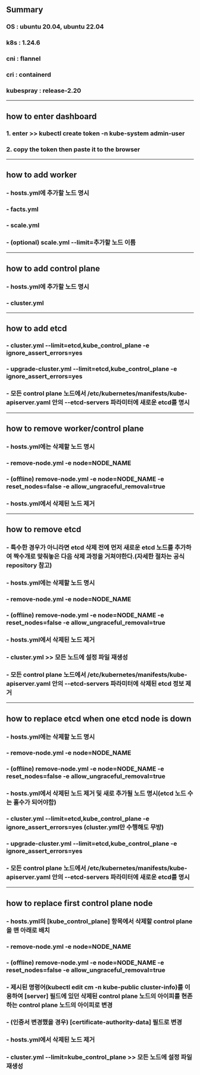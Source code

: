 ## Summary
### OS : ubuntu 20.04, ubuntu 22.04
### k8s : 1.24.6
### cni : flannel
### cri : containerd
### kubespray : release-2.20
-------------------------------
## how to enter dashboard
### 1. enter >> kubectl create token -n kube-system admin-user
### 2. copy the token then paste it to the browser
-------------------------------
## how to add worker
### - hosts.yml에 추가할 노드 명시
### - facts.yml
### - scale.yml
### - (optional) scale.yml --limit=추가할 노드 이름
-------------------------------
## how to add control plane
### - hosts.yml에 추가할 노드 명시
### - cluster.yml
-------------------------------
## how to add etcd
### - cluster.yml --limit=etcd,kube_control_plane -e ignore_assert_errors=yes
### - upgrade-cluster.yml --limit=etcd,kube_control_plane -e ignore_assert_errors=yes
### - 모든 control plane 노드에서 /etc/kubernetes/manifests/kube-apiserver.yaml 안의 --etcd-servers 파라미터에 새로운 etcd를 명시
-------------------------------
## how to remove worker/control plane
### - hosts.yml에는 삭제할 노드 명시
### - remove-node.yml -e node=NODE_NAME
### - (offline) remove-node.yml -e node=NODE_NAME -e reset_nodes=false -e allow_ungraceful_removal=true
### - hosts.yml에서 삭제된 노드 제거
-------------------------------
## how to remove etcd
### - 특수한 경우가 아니라면 etcd 삭제 전에 먼저 새로운 etcd 노드를 추가하여 짝수개로 맞춰놓은 다음 삭제 과정을 거쳐야한다.(자세한 절차는 공식 repository 참고)
### - hosts.yml에는 삭제할 노드 명시
### - remove-node.yml -e node=NODE_NAME
### - (offline) remove-node.yml -e node=NODE_NAME -e reset_nodes=false -e allow_ungraceful_removal=true
### - hosts.yml에서 삭제된 노드 제거
### - cluster.yml >> 모든 노드에 설정 파일 재생성
### - 모든 control plane 노드에서 /etc/kubernetes/manifests/kube-apiserver.yaml 안의 --etcd-servers 파라미터에 삭제된 etcd 정보 제거
-------------------------------
## how to replace etcd when one etcd node is down
### - hosts.yml에는 삭제할 노드 명시
### - remove-node.yml -e node=NODE_NAME
### - (offline) remove-node.yml -e node=NODE_NAME -e reset_nodes=false -e allow_ungraceful_removal=true
### - hosts.yml에서 삭제된 노드 제거 및 새로 추가될 노드 명시(etcd 노드 수는 홀수가 되어야함)
### - cluster.yml --limit=etcd,kube_control_plane -e ignore_assert_errors=yes (cluster.yml만 수행해도 무방)
### - upgrade-cluster.yml --limit=etcd,kube_control_plane -e ignore_assert_errors=yes
### - 모든 control plane 노드에서 /etc/kubernetes/manifests/kube-apiserver.yaml 안의 --etcd-servers 파라미터에 새로운 etcd를 명시
-------------------------------
## how to replace first control plane node
### - hosts.yml의 [kube_control_plane] 항목에서 삭제할 control plane을 맨 아래로 배치
### - remove-node.yml -e node=NODE_NAME
### - (offline) remove-node.yml -e node=NODE_NAME -e reset_nodes=false -e allow_ungraceful_removal=true
### - 제시된 명령어(kubectl  edit cm -n kube-public cluster-info)를 이용하여 [server] 필드에 있던 삭제된 control plane 노드의 아이피를 현존하는 control plane 노드의 아이피로 변경
### - (인증서 변경했을 경우) [certificate-authority-data] 필드로 변경
### - hosts.yml에서 삭제된 노드 제거
### - cluster.yml --limit=kube_control_plane >> 모든 노드에 설정 파일 재생성
